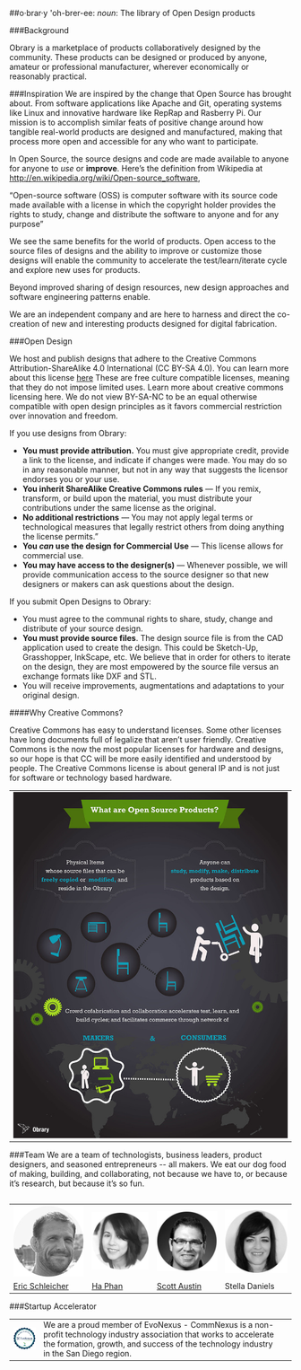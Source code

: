 ﻿##o·brar·y \'oh-brer-ee:
*noun*:  The library of Open Design products

###Background

Obrary is a marketplace of products collaboratively designed by the community. These products can be designed or produced by anyone, amateur or professional manufacturer, wherever economically or reasonably practical.

###Inspiration
We are inspired by the change that Open Source has brought about.  From software applications like Apache  and Git, operating systems like Linux and innovative hardware like RepRap and Rasberry Pi.  Our mission is to accomplish similar feats of positive change around how tangible real-world products are designed and manufactured, making that process more open and accessible for any who want to participate. 

In Open Source, the source designs and code are made available to anyone for anyone to *use* or **improve**. Here’s the definition from Wikipedia at http://en.wikipedia.org/wiki/Open-source_software, 

 “Open-source software (OSS) is computer software with its source code made available with a license in which the copyright holder provides the rights to study, change and distribute the software to anyone and for any purpose”

We see the same benefits for the world of products. Open access to the source files of designs and the ability to improve or customize those designs will enable the community to accelerate the test/learn/iterate cycle and explore new uses for products.

Beyond improved sharing of design resources, new design approaches and software engineering patterns  enable.

We are an independent company and are here to harness and direct the co-creation of new and interesting products designed for digital fabrication.

###Open Design

We host and publish designs that adhere to the Creative Commons Attribution-ShareAlike 4.0 International (CC BY-SA 4.0).  You can learn more about this license [here](http://creativecommons.org/licenses/by-sa/4.0/) These are free culture compatible licenses, meaning that they do not impose limited uses.  Learn more about creative commons licensing here.  We do not view BY-SA-NC to be an equal otherwise compatible with open design principles as it favors commercial restriction over innovation and freedom. 


If you use designs from Obrary:

- **You must provide attribution.** You must give appropriate credit, provide a link to the license, and indicate if changes were made. You may do so in any reasonable manner, but not in any way that suggests the licensor endorses you or your use.
- **You inherit ShareAlike Creative Commons rules** — If you remix, transform, or build upon the material, you must distribute your contributions under the same license as the original.
- **No additional restrictions** — You may not apply legal terms or technological measures that legally restrict others from doing anything the license permits.”
- **You *can* use the design for Commercial Use** — This license allows for commercial use.
- **You may have access to the designer(s)** — Whenever possible, we will provide communication access to the source designer so that new designers or makers can ask questions about the design.

If you submit Open Designs to Obrary:

- You must agree to the communal rights to share, study, change and distribute of your source design.
- **You must provide source files**. The design source file is from the CAD application used to create the design. This could be Sketch-Up, Grasshopper, InkScape, etc. We believe that in order for others to iterate on the design, they are most empowered by the source file versus an exchange formats like DXF and STL.
- You will receive improvements, augmentations and adaptations to your original design. 

####Why Creative Commons?

Creative Commons has easy to understand licenses. Some other licenses have long documents full of legalize that aren’t user friendly. Creative Commons is the now the most popular licenses for hardware and designs, so our hope is that CC will be more easily identified and understood by people. The Creative Commons license is about general IP and is not just for software or technology based hardware.
<table>
<tr><td>
<img src="https://raw.githubusercontent.com/Obrary/public-site-assets/master/About/images/Obrary_Infographic_1024x1024.jpg" alt="Open Design Infographic">
</td></tr>
<table>

###Team
We are a team of technologists, business leaders, product designers, and seasoned entrepreneurs -- all makers. We eat our dog food of making, building, and collaborating, not because we have to, or because it’s research, but because it’s so fun.

<table>
<tr>
<td><img src="https://raw.githubusercontent.com/Obrary/public-site-assets/master/About/images/Eric-Circle_medium.png" alt="Eric Schleicher"></td>
<td><img src="https://raw.githubusercontent.com/Obrary/public-site-assets/master/About/images/Ha-Circle_medium.png" alt="Ha Phan"></td>
<td><img src="https://raw.githubusercontent.com/Obrary/public-site-assets/master/About/images/Scott-Circle_medium.png" alt="Scott Austin"></td>
<td><img src="https://raw.githubusercontent.com/Obrary/public-site-assets/master/About/images/Stella_medium.png" alt="Stella Daniels"></td>
</tr>
<tr>
<td><a href="http://www.linkedin.com/in/ericschleicher">Eric Schleicher</a></td>
<td><a href="http://www.linkedin.com/in/hpuxixd">Ha Phan</a></td>
<td><a href="http://www.linkedin.com/in/svaustin">Scott Austin</a></td>
<td>Stella Daniels</td>
</tr>
</table>
###Startup Accelerator

<table>
<tr>
<td><a href="http://www.commnexus.org/evonexus-companies/obrary-inc/"><img src="https://raw.githubusercontent.com/Obrary/public-site-assets/master/About/images/evobadge.png"/></a></td>
<td>We are a proud member of EvoNexus - CommNexus is a non-profit technology industry association that works to accelerate the formation, growth, and success of the technology industry in the San Diego region.<td>
</tr>
</table>


